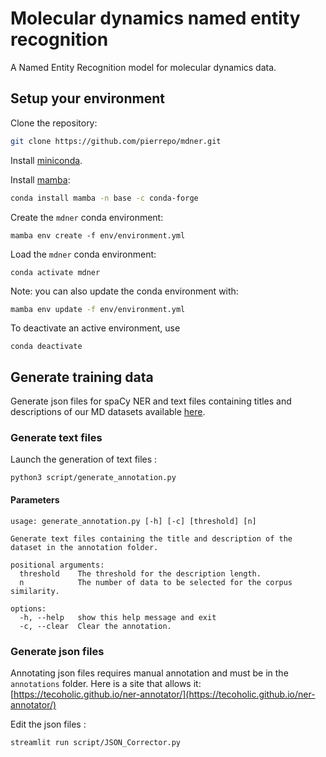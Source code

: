 # Molecular dynamics named entity recognition

A Named Entity Recognition model for molecular dynamics data.

## Setup your environment

Clone the repository:

```bash
git clone https://github.com/pierrepo/mdner.git
```

Install [miniconda](https://docs.conda.io/en/latest/miniconda.html).

Install [mamba](https://github.com/mamba-org/mamba):

```bash
conda install mamba -n base -c conda-forge
```

Create the `mdner` conda environment:

```
mamba env create -f env/environment.yml
```

Load the `mdner` conda environment:

```
conda activate mdner
```

Note: you can also update the conda environment with:

```bash
mamba env update -f env/environment.yml
```

To deactivate an active environment, use

```
conda deactivate
```

## Generate training data

Generate json files for spaCy NER and text files containing titles and descriptions of our MD datasets available [here](https://sandbox.zenodo.org/record/1171298).

### Generate text files

Launch the generation of text files :

```
python3 script/generate_annotation.py
```

#### Parameters

```
usage: generate_annotation.py [-h] [-c] [threshold] [n]

Generate text files containing the title and description of the dataset in the annotation folder.

positional arguments:
  threshold    The threshold for the description length.
  n            The number of data to be selected for the corpus similarity.

options:
  -h, --help   show this help message and exit
  -c, --clear  Clear the annotation.
```

### Generate json files

Annotating json files requires manual annotation and must be in the `annotations` folder. Here is a site that allows it: [https://tecoholic.github.io/ner-annotator/](https://tecoholic.github.io/ner-annotator/)

Edit the json files :

```
streamlit run script/JSON_Corrector.py
```
